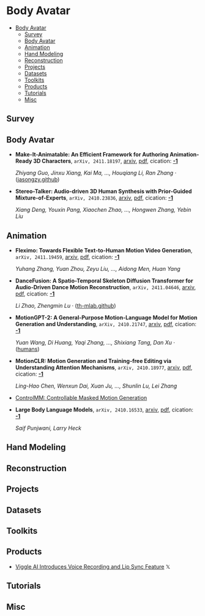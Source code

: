 # Body Avatar

- [Body Avatar](#body-avatar) 
  - [Survey](#survey)
  - [Body Avatar](#body-avatar)
  - [Animation](#animation)
  - [Hand Modeling](#hand-modeling)
  - [Reconstruction](#reconstruction)
  - [Projects](#projects)
  - [Datasets](#datasets)
  - [Toolkits](#toolkits)
  - [Products](#products)
  - [Tutorials](#tutorials)
  - [Misc](#misc)


## Survey


## Body Avatar

- **Make-It-Animatable: An Efficient Framework for Authoring Animation-Ready 
  3D Characters**, `arXiv, 2411.18197`, [arxiv](http://arxiv.org/abs/2411.18197v1), [pdf](http://arxiv.org/pdf/2411.18197v1.pdf), cication: [**-1**](None) 

	 *Zhiyang Guo, Jinxu Xiang, Kai Ma, ..., Houqiang Li, Ran Zhang* · ([jasongzy.github](https://jasongzy.github.io/Make-It-Animatable/))
- **Stereo-Talker: Audio-driven 3D Human Synthesis with Prior-Guided 
  Mixture-of-Experts**, `arXiv, 2410.23836`, [arxiv](http://arxiv.org/abs/2410.23836v1), [pdf](http://arxiv.org/pdf/2410.23836v1.pdf), cication: [**-1**](None)

	 *Xiang Deng, Youxin Pang, Xiaochen Zhao, ..., Hongwen Zhang, Yebin Liu*

## Animation

- **Fleximo: Towards Flexible Text-to-Human Motion Video Generation**, `arXiv, 2411.19459`, [arxiv](http://arxiv.org/abs/2411.19459v1), [pdf](http://arxiv.org/pdf/2411.19459v1.pdf), cication: [**-1**](None) 

	 *Yuhang Zhang, Yuan Zhou, Zeyu Liu, ..., Aidong Men, Huan Yang*
- **DanceFusion: A Spatio-Temporal Skeleton Diffusion Transformer for 
  Audio-Driven Dance Motion Reconstruction**, `arXiv, 2411.04646`, [arxiv](http://arxiv.org/abs/2411.04646v1), [pdf](http://arxiv.org/pdf/2411.04646v1.pdf), cication: [**-1**](None) 

	 *Li Zhao, Zhengmin Lu* · ([th-mlab.github](https://th-mlab.github.io/DanceFusion/))
- **MotionGPT-2: A General-Purpose Motion-Language Model for Motion 
  Generation and Understanding**, `arXiv, 2410.21747`, [arxiv](http://arxiv.org/abs/2410.21747v1), [pdf](http://arxiv.org/pdf/2410.21747v1.pdf), cication: [**-1**](None)

	 *Yuan Wang, Di Huang, Yaqi Zhang, ..., Shixiang Tang, Dan Xu* · ([humans](http://humans.despite/))
- **MotionCLR: Motion Generation and Training-free Editing via Understanding 
  Attention Mechanisms**, `arXiv, 2410.18977`, [arxiv](http://arxiv.org/abs/2410.18977v1), [pdf](http://arxiv.org/pdf/2410.18977v1.pdf), cication: [**-1**](None)

	 *Ling-Hao Chen, Wenxun Dai, Xuan Ju, ..., Shunlin Lu, Lei Zhang*
- [ControlMM: Controllable Masked Motion Generation](https://exitudio.github.io/ControlMM-page/) 
- **Large Body Language Models**, `arXiv, 2410.16533`, [arxiv](http://arxiv.org/abs/2410.16533v1), [pdf](http://arxiv.org/pdf/2410.16533v1.pdf), cication: [**-1**](None) 

	 *Saif Punjwani, Larry Heck*

## Hand Modeling


## Reconstruction


## Projects


## Datasets


## Toolkits


## Products

- [Viggle AI Introduces Voice Recording and Lip Sync Feature](https://x.com/DigestDiff93383/status/1848277161192386571)  𝕏 

## Tutorials


## Misc